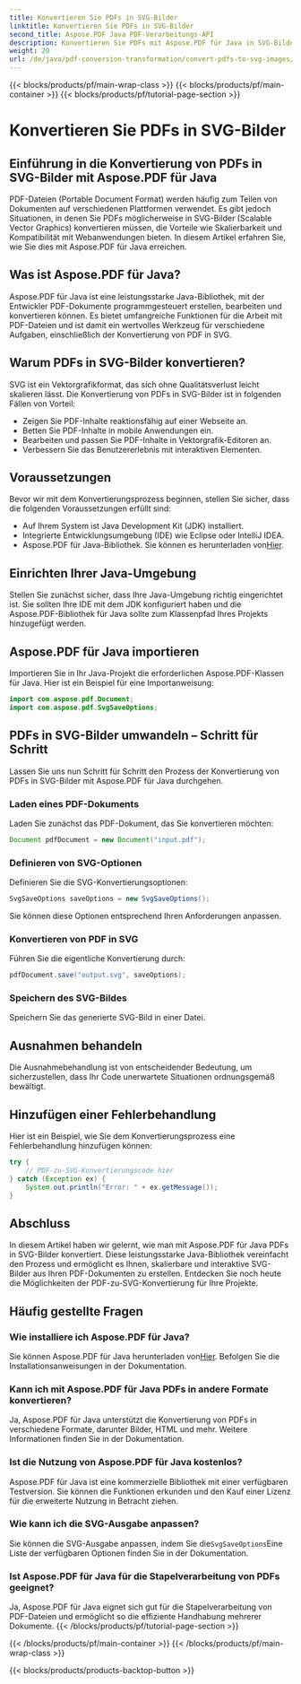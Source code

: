 ```yaml
---
title: Konvertieren Sie PDFs in SVG-Bilder
linktitle: Konvertieren Sie PDFs in SVG-Bilder
second_title: Aspose.PDF Java PDF-Verarbeitungs-API
description: Konvertieren Sie PDFs mit Aspose.PDF für Java in SVG-Bilder – Schritt-für-Schritt-Anleitung zur nahtlosen Konvertierung von PDF in SVG mit Aspose.PDF für Java.
weight: 20
url: /de/java/pdf-conversion-transformation/convert-pdfs-to-svg-images/
---
```


{{< blocks/products/pf/main-wrap-class >}}
{{< blocks/products/pf/main-container >}}
{{< blocks/products/pf/tutorial-page-section >}}

# Konvertieren Sie PDFs in SVG-Bilder


## Einführung in die Konvertierung von PDFs in SVG-Bilder mit Aspose.PDF für Java

PDF-Dateien (Portable Document Format) werden häufig zum Teilen von Dokumenten auf verschiedenen Plattformen verwendet. Es gibt jedoch Situationen, in denen Sie PDFs möglicherweise in SVG-Bilder (Scalable Vector Graphics) konvertieren müssen, die Vorteile wie Skalierbarkeit und Kompatibilität mit Webanwendungen bieten. In diesem Artikel erfahren Sie, wie Sie dies mit Aspose.PDF für Java erreichen.

## Was ist Aspose.PDF für Java?

Aspose.PDF für Java ist eine leistungsstarke Java-Bibliothek, mit der Entwickler PDF-Dokumente programmgesteuert erstellen, bearbeiten und konvertieren können. Es bietet umfangreiche Funktionen für die Arbeit mit PDF-Dateien und ist damit ein wertvolles Werkzeug für verschiedene Aufgaben, einschließlich der Konvertierung von PDF in SVG.

## Warum PDFs in SVG-Bilder konvertieren?

SVG ist ein Vektorgrafikformat, das sich ohne Qualitätsverlust leicht skalieren lässt. Die Konvertierung von PDFs in SVG-Bilder ist in folgenden Fällen von Vorteil:

- Zeigen Sie PDF-Inhalte reaktionsfähig auf einer Webseite an.
- Betten Sie PDF-Inhalte in mobile Anwendungen ein.
- Bearbeiten und passen Sie PDF-Inhalte in Vektorgrafik-Editoren an.
- Verbessern Sie das Benutzererlebnis mit interaktiven Elementen.

## Voraussetzungen

Bevor wir mit dem Konvertierungsprozess beginnen, stellen Sie sicher, dass die folgenden Voraussetzungen erfüllt sind:

- Auf Ihrem System ist Java Development Kit (JDK) installiert.
- Integrierte Entwicklungsumgebung (IDE) wie Eclipse oder IntelliJ IDEA.
-  Aspose.PDF für Java-Bibliothek. Sie können es herunterladen von[Hier](https://releases.aspose.com/pdf/java/).

## Einrichten Ihrer Java-Umgebung

Stellen Sie zunächst sicher, dass Ihre Java-Umgebung richtig eingerichtet ist. Sie sollten Ihre IDE mit dem JDK konfiguriert haben und die Aspose.PDF-Bibliothek für Java sollte zum Klassenpfad Ihres Projekts hinzugefügt werden.

## Aspose.PDF für Java importieren

Importieren Sie in Ihr Java-Projekt die erforderlichen Aspose.PDF-Klassen für Java. Hier ist ein Beispiel für eine Importanweisung:

```java
import com.aspose.pdf.Document;
import com.aspose.pdf.SvgSaveOptions;
```

## PDFs in SVG-Bilder umwandeln – Schritt für Schritt

Lassen Sie uns nun Schritt für Schritt den Prozess der Konvertierung von PDFs in SVG-Bilder mit Aspose.PDF für Java durchgehen.

### Laden eines PDF-Dokuments

Laden Sie zunächst das PDF-Dokument, das Sie konvertieren möchten:

```java
Document pdfDocument = new Document("input.pdf");
```

### Definieren von SVG-Optionen

Definieren Sie die SVG-Konvertierungsoptionen:

```java
SvgSaveOptions saveOptions = new SvgSaveOptions();
```

Sie können diese Optionen entsprechend Ihren Anforderungen anpassen.

### Konvertieren von PDF in SVG

Führen Sie die eigentliche Konvertierung durch:

```java
pdfDocument.save("output.svg", saveOptions);
```

### Speichern des SVG-Bildes

Speichern Sie das generierte SVG-Bild in einer Datei.

## Ausnahmen behandeln

Die Ausnahmebehandlung ist von entscheidender Bedeutung, um sicherzustellen, dass Ihr Code unerwartete Situationen ordnungsgemäß bewältigt.

## Hinzufügen einer Fehlerbehandlung

Hier ist ein Beispiel, wie Sie dem Konvertierungsprozess eine Fehlerbehandlung hinzufügen können:

```java
try {
    // PDF-zu-SVG-Konvertierungscode hier
} catch (Exception ex) {
    System.out.println("Error: " + ex.getMessage());
}
```

## Abschluss

In diesem Artikel haben wir gelernt, wie man mit Aspose.PDF für Java PDFs in SVG-Bilder konvertiert. Diese leistungsstarke Java-Bibliothek vereinfacht den Prozess und ermöglicht es Ihnen, skalierbare und interaktive SVG-Bilder aus Ihren PDF-Dokumenten zu erstellen. Entdecken Sie noch heute die Möglichkeiten der PDF-zu-SVG-Konvertierung für Ihre Projekte.

## Häufig gestellte Fragen

### Wie installiere ich Aspose.PDF für Java?

 Sie können Aspose.PDF für Java herunterladen von[Hier](https://releases.aspose.com/pdf/java/). Befolgen Sie die Installationsanweisungen in der Dokumentation.

### Kann ich mit Aspose.PDF für Java PDFs in andere Formate konvertieren?

Ja, Aspose.PDF für Java unterstützt die Konvertierung von PDFs in verschiedene Formate, darunter Bilder, HTML und mehr. Weitere Informationen finden Sie in der Dokumentation.

### Ist die Nutzung von Aspose.PDF für Java kostenlos?

Aspose.PDF für Java ist eine kommerzielle Bibliothek mit einer verfügbaren Testversion. Sie können die Funktionen erkunden und den Kauf einer Lizenz für die erweiterte Nutzung in Betracht ziehen.

### Wie kann ich die SVG-Ausgabe anpassen?

 Sie können die SVG-Ausgabe anpassen, indem Sie die`SvgSaveOptions`Eine Liste der verfügbaren Optionen finden Sie in der Dokumentation.

### Ist Aspose.PDF für Java für die Stapelverarbeitung von PDFs geeignet?

Ja, Aspose.PDF für Java eignet sich gut für die Stapelverarbeitung von PDF-Dateien und ermöglicht so die effiziente Handhabung mehrerer Dokumente.
{{< /blocks/products/pf/tutorial-page-section >}}

{{< /blocks/products/pf/main-container >}}
{{< /blocks/products/pf/main-wrap-class >}}

{{< blocks/products/products-backtop-button >}}
